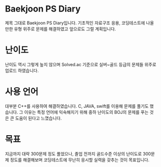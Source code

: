 # Baekjoon PS Diary
제목 그대로 Baekjoon PS Diary입니다. 기초적인 자료구조 응용, 코딩테스트에 나올만한 유형 위주로 문제를 해결하였고 앞으로도 그럴 계획입니다.
# 난이도
난이도 역시 그렇게 높지 않으며 Solved.ac 기준으로 실버~골드 등급의 문제들 위주로 업로드 하였습니다.  
# 사용 언어
대부분 C++를 사용하여 해결하였습니다.
C, JAVA, swift를 이용해 문제를 풀기도 했습니다. 그 이유는 특정 언어에 익숙해지기 위해 중하 난이도의 BOJ의 문제를 푸는 것은 큰 도움이 된다고 느꼈습니다.
# 목표
지금까지 대략 300문제 정도 풀었으나, 졸업 전까지 골드수준 이상의 난이도로 300문제 정도를 해결해보며 코딩테스트에 무난히 응시할 실력을 갖추는 것이 목표입니다. 

